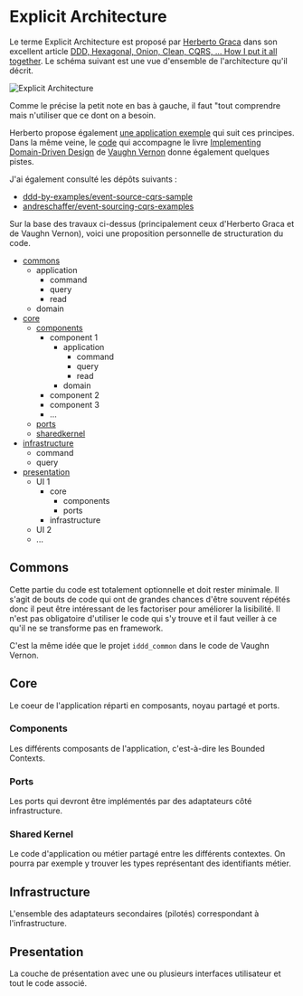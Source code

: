 # Explicit Architecture

Le terme Explicit Architecture est proposé par [Herberto Graca](https://herbertograca.com/)
dans son excellent article [DDD, Hexagonal, Onion, Clean, CQRS, ... How I put it all together](https://herbertograca.com/2017/11/16/explicit-architecture-01-ddd-hexagonal-onion-clean-cqrs-how-i-put-it-all-together/).
Le schéma suivant est une vue d'ensemble de l'architecture qu'il décrit.

![Explicit Architecture](https://docs.google.com/drawings/d/e/2PACX-1vQ5ps72uaZcEJzwnJbPhzUfEeBbN6CJ04j7hl2i3K2HHatNcsoyG2tgX2vnrN5xxDKLp5Jm5bzzmZdv/pub?w=960&h=657)

Comme le précise la petit note en bas à gauche, il faut "tout comprendre mais n'utiliser que ce dont on a besoin.

Herberto propose également [une application exemple](https://github.com/hgraca/explicit-architecture-php)
qui suit ces principes. Dans la même veine, le [code](https://github.com/VaughnVernon/IDDD_Samples)
qui accompagne le livre [Implementing Domain-Driven Design](https://kalele.io/books/)
de [Vaughn Vernon](https://vaughnvernon.com/) donne également quelques pistes.

J'ai également consulté les dépôts suivants :

- [ddd-by-examples/event-source-cqrs-sample](https://github.com/ddd-by-examples/event-source-cqrs-sample)
- [andreschaffer/event-sourcing-cqrs-examples](https://github.com/andreschaffer/event-sourcing-cqrs-examples)

Sur la base des travaux ci-dessus (principalement ceux d'Herberto Graca et de
Vaughn Vernon), voici une proposition personnelle de structuration du code.

- [commons](#commons)
  - application
    - command
    - query
    - read
  - domain
- [core](#core)
  - [components](#components)
    - component 1
      - application
        - command
        - query
        - read
      - domain
    - component 2
    - component 3
    - ...
  - [ports](#ports)
  - [sharedkernel](#shared-kernel)
- [infrastructure](#infrastructure)
  - command
  - query
- [presentation](#presentation)
  - UI 1
    - core
      - components
      - ports
    - infrastructure
  - UI 2
  - ...

## Commons

Cette partie du code est totalement optionnelle et doit rester minimale. Il
s'agit de bouts de code qui ont de grandes chances d'être souvent répétés donc
il peut être intéressant de les factoriser pour améliorer la lisibilité.
Il n'est pas obligatoire d'utiliser le code qui s'y trouve et il faut veiller à
ce qu'il ne se transforme pas en framework.

C'est la même idée que le projet `iddd_common` dans le code de Vaughn Vernon.

## Core

Le coeur de l'application réparti en composants, noyau partagé et ports.

### Components

Les différents composants de l'application, c'est-à-dire les Bounded Contexts.

### Ports

Les ports qui devront être implémentés par des adaptateurs côté infrastructure.

### Shared Kernel

Le code d'application ou métier partagé entre les différents contextes. On
pourra par exemple y trouver les types représentant des identifiants métier.

## Infrastructure

L'ensemble des adaptateurs secondaires (pilotés) correspondant à
l'infrastructure.

## Presentation

La couche de présentation avec une ou plusieurs interfaces utilisateur et tout
le code associé.
